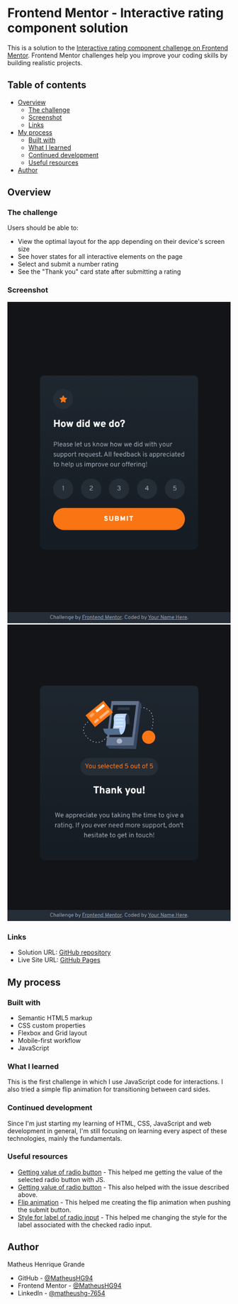 # Frontend Mentor - Interactive rating component solution

This is a solution to the [Interactive rating component challenge on Frontend Mentor](https://www.frontendmentor.io/challenges/interactive-rating-component-koxpeBUmI). Frontend Mentor challenges help you improve your coding skills by building realistic projects. 

## Table of contents

- [Overview](#overview)
  - [The challenge](#the-challenge)
  - [Screenshot](#screenshot)
  - [Links](#links)
- [My process](#my-process)
  - [Built with](#built-with)
  - [What I learned](#what-i-learned)
  - [Continued development](#continued-development)
  - [Useful resources](#useful-resources)
- [Author](#author)

## Overview

### The challenge

Users should be able to:

- View the optimal layout for the app depending on their device's screen size
- See hover states for all interactive elements on the page
- Select and submit a number rating
- See the "Thank you" card state after submitting a rating

### Screenshot

![Rating state](./solution-scrshot/Interactive-rating-component_rating-state.jpg)
![Thank you state](./solution-scrshot/Interactive-rating-component_thank-state.jpg)

### Links

- Solution URL: [GitHub repository](https://github.com/MatheusHG94/rating-component)
- Live Site URL: [GitHub Pages](https://matheushg94.github.io/rating-component/)

## My process

### Built with

- Semantic HTML5 markup
- CSS custom properties
- Flexbox and Grid layout
- Mobile-first workflow
- JavaScript

### What I learned

This is the first challenge in which I use JavaScript code for interactions. I also tried a simple flip animation for transitioning between card sides.

### Continued development

Since I'm just starting my learning of HTML, CSS, JavaScript and web development in general, I'm still focusing on learning every aspect of these technologies, mainly the fundamentals.

### Useful resources

- [Getting value of radio button](https://blog.devgenius.io/how-to-get-the-value-of-a-selected-radio-button-with-javascript-e5ac43a6f41a) - This helped me getting the value of the selected radio button with JS.
- [Getting value of radio button](https://www.youtube.com/watch?v=J254pngGt6E) - This also helped with the issue described above.
- [Flip animation](https://www.w3schools.com/howto/howto_css_flip_card.asp) - This helped me creating the flip animation when pushing the submit button.
- [Style for label of radio input](https://developer.mozilla.org/en-US/docs/Web/CSS/:checked) - This helped me changing the style for the label associated with the checked radio input.

## Author

Matheus Henrique Grande

- GitHub - [@MatheusHG94](https://github.com/MatheusHG94)
- Frontend Mentor - [@MatheusHG94](https://www.frontendmentor.io/profile/MatheusHG94)
- LinkedIn - [@matheushg-7654](https://www.linkedin.com/in/matheushg-7654/)
